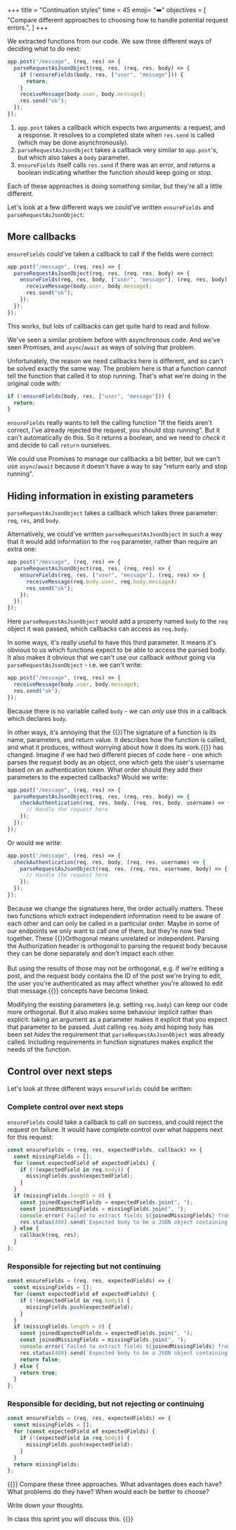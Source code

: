 +++
title = "Continuation styles"
time = 45
emoji= "➡️"
objectives = [
    "Compare different approaches to choosing how to handle potential request errors.",
]
+++

We extracted functions from our code. We saw three different ways of deciding what to do next:

```js
app.post("/message", (req, res) => {
  parseRequestAsJsonObject(req, res, (req, res, body) => {
    if (!ensureFields(body, res, ["user", "message"])) {
      return;
    }
    receiveMessage(body.user, body.message);
    res.send("ok");
  });
});
```

1. `app.post` takes a callback which expects two arguments: a request, and a response. It resolves to a completed state when `res.send` is called (which may be done asynchronously).
1. `parseRequestAsJsonObject` takes a callback very similar to `app.post`'s, but which also takes a `body` parameter.
1. `ensureFields` itself calls `res.send` if there was an error, and returns a boolean indicating whether the function should keep going or stop.

Each of these approaches is doing something similar, but they're all a little different.

Let's look at a few different ways we could've written `ensureFields` and `parseRequestAsJsonObject`:

## More callbacks

`ensureFields` could've taken a callback to call if the fields were correct:

```js
app.post("/message", (req, res) => {
  parseRequestAsJsonObject(req, res, (req, res, body) => {
    ensureFields(req, res, body, ["user", "message"], (req, res, body) => {
      receiveMessage(body.user, body.message);
      res.send("ok");
    });
  });
});
```

This works, but lots of callbacks can get quite hard to read and follow.

We've seen a similar problem before with asynchronous code. And we've seen Promises, and `async`/`await` as ways of solving that problem.

Unfortunately, the reason we need callbacks here is different, and so can't be solved exactly the same way. The problem here is that a function cannot tell the function that called it to stop running. That's what we're doing in the original code with:

```js
if (!ensureFields(body, res, ["user", "message"])) {
  return;
}
```

`ensureFields` really wants to tell the calling function "If the fields aren't correct, I've already rejected the request, you should stop running". But it can't automatically do this. So it returns a boolean, and we need to _check_ it and decide to call `return` ourselves.

We could use Promises to manage our callbacks a bit better, but we can't use `async`/`await` because it doesn't have a way to say "return early and stop running".

## Hiding information in existing parameters

`parseRequestAsJsonObject` takes a callback which takes three parameter: `req`, `res`, and `body`.

Alternatively, we could've written `parseRequestAsJsonObject` in such a way that it would add information to the `req` parameter, rather than require an extra one:

```js
app.post("/message", (req, res) => {
  parseRequestAsJsonObject(req, res, (req, res) => {
    ensureFields(req, res, ["user", "message"], (req, res) => {
      receiveMessage(req.body.user, req.body.message);
      res.send("ok");
    });
  });
});
```

Here `parseRequestAsJsonObject` would add a property named `body` to the `req` object it was passed, which callbacks can access as `req.body`.

In some ways, it's really useful to have this third parameter. It means it's obvious to us which functions expect to be able to access the parsed body. It also makes it obvious that we can't use our callback _without_ going via `parseRequestAsJsonObject` - i.e. we can't write:

```js
app.post("/message", (req, res) => {
  receiveMessage(body.user, body.message);
  res.send("ok");
});
```

Because there is no variable called `body` - we can _only_ use this in a callback which declares `body`.

In other ways, it's annoying that the {{<tooltip title="Function signature" text="signature of the function">}}The signature of a function is its name, parameters, and return value. It describes how the function is called, and what it produces, without worrying about how it does its work.{{</tooltip>}} has changed. Imagine if we had two different pieces of code here - one which parses the request body as an object, one which gets the user's username based on an authentication token. What order should they add their parameters to the expected callbacks? Would we write:

```js
app.post("/message", (req, res) => {
  parseRequestAsJsonObject(req, res, (req, res, body) => {
    checkAuthentication(req, res, body, (req, res, body, username) => {
      // Handle the request here
    });
  });
});
```

Or would we write:

```js
app.post("/message", (req, res) => {
  checkAuthentication(req, res, body, (req, res, username) => {
    parseRequestAsJsonObject(req, res, (req, res, username, body) => {
      // Handle the request here
    });
  });
});
```

Because we change the signatures here, the order actually matters. These two functions which extract independent information need to be aware of each other and can only be called in a particular order. Maybe in some of our endpoints we only want to call one of them, but they're now tied together. These {{<tooltip title="Orthogonality" text="orthogonal">}}Orthogonal means unrelated or independent. Parsing the Authorization header is orthogonal to parsing the request body because they can be done separately and don't impact each other.<br /><br />But using the results of those may not be orthogonal, e.g. if we're editing a post, and the request body contains the ID of the post we're trying to edit, the user you're authenticated as may affect whether you're allowed to edit that message.{{</tooltip>}} concepts have become linked.

Modifying the existing parameters (e.g. setting `req.body`) can keep our code more orthogonal. But it also makes some behaviour implicit rather than explicit: taking an argument as a parameter makes it explicit that you expect that parameter to be passed. Just calling `req.body` and hoping `body` has been set _hides_ the requirement that `parseRequestAsJsonObject` was already called. Including requirements in function signatures makes explicit the needs of the function.

## Control over next steps

Let's look at three different ways `ensureFields` could be written:

### Complete control over next steps

`ensureFields` could take a callback to call on success, and could reject the request on failure. It would have complete control over what happens next for this request:

```js
const ensureFields = (req, res, expectedFields, callback) => {
  const missingFields = [];
  for (const expectedField of expectedFields) {
    if (!(expectedField in req.body)) {
      missingFields.push(expectedField);
    }
  }
  if (missingFields.length > 0) {
    const joinedExpectedFields = expectedFields.join(", ");
    const joinedMissingFields = missingFields.join(", ");
    console.error(`Failed to extract fields ${joinedMissingFields} from post body: ${bodyString}`);
    res.status(400).send(`Expected body to be a JSON object containing keys ${joinedExpectedFields} but was missing ${joinedMissingFields}.`);
  } else {
    callback(req, res);
  }
};
```

### Responsible for rejecting but not continuing

```js
const ensureFields = (req, res, expectedFields) => {
  const missingFields = [];
  for (const expectedField of expectedFields) {
    if (!(expectedField in req.body)) {
      missingFields.push(expectedField);
    }
  }
  if (missingFields.length > 0) {
    const joinedExpectedFields = expectedFields.join(", ");
    const joinedMissingFields = missingFields.join(", ");
    console.error(`Failed to extract fields ${joinedMissingFields} from post body: ${bodyString}`);
    res.status(400).send(`Expected body to be a JSON object containing keys ${joinedExpectedFields} but was missing ${joinedMissingFields}.`);
    return false;
  } else {
    return true;
  }
};
```

### Responsible for deciding, but not rejecting or continuing

```js
const ensureFields = (req, res, expectedFields) => {
  const missingFields = [];
  for (const expectedField of expectedFields) {
    if (!(expectedField in req.body)) {
      missingFields.push(expectedField);
    }
  }
  return missingFields;
};
```

{{<note type="Exercise">}}
Compare these three approaches. What advantages does each have? What problems do they have? When would each be better to choose?

Write down your thoughts.

In class this sprint you will discuss this.
{{</note>}}
